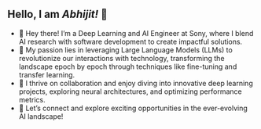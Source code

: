 ## Hello, I am *Abhijit!* 👋

- 🔭 Hey there! I’m a Deep Learning and AI Engineer at Sony, where I blend AI research with software development to create impactful solutions.
- 🚀 My passion lies in leveraging Large Language Models (LLMs) to revolutionize our interactions with technology, transforming the landscape epoch by epoch through techniques like fine-tuning and transfer learning.
- 🌟 I thrive on collaboration and enjoy diving into innovative deep learning projects, exploring neural architectures, and optimizing performance metrics.
- 🤝 Let’s connect and explore exciting opportunities in the ever-evolving AI landscape!
